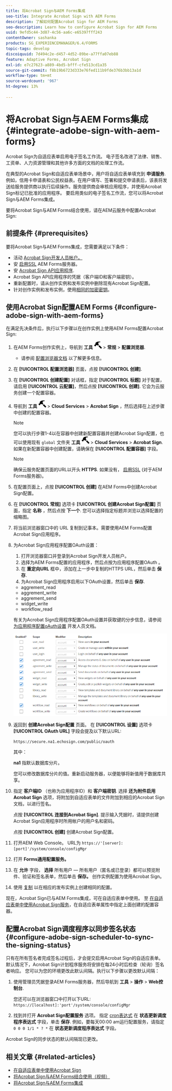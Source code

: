 ```yaml
---
title: 将Acrobat Sign与AEM Forms集成
seo-title: Integrate Acrobat Sign with AEM Forms
description: 了解如何配置Acrobat Sign for AEM Forms
seo-description: Learn how to configure Acrobat Sign for AEM Forms
uuid: 9efd5c44-3d87-4c56-aa6c-e65397fff243
contentOwner: sashanka
products: SG_EXPERIENCEMANAGER/6.4/FORMS
topic-tags: develop
discoiquuid: 7d494c2e-d457-4d52-89be-a77ffa07eb88
feature: Adaptive Forms, Acrobat Sign
exl-id: e7c27623-a889-4bd5-bfff-cfe513cd1a35
source-git-commit: f8b19b6723d333e76fed111b9fde376b3bb13a1d
workflow-type: tm+mt
source-wordcount: '967'
ht-degree: 13%

---
```


# 将Acrobat Sign与AEM Forms集成 {#integrate-adobe-sign-with-aem-forms}

Acrobat Sign为自适应表单启用电子签名工作流。 电子签名改进了法律、销售、工资单、人力资源管理和其他许多方面的文档的处理工作流。

在典型的Acrobat Sign和自适应表单场景中，用户将自适应表单填充到 **申请服务**. 例如，信用卡申请表和公民权益表。在用户填写、签署和提交申请表后，该表将发送给服务提供商以执行后续操作。服务提供商会审核应用程序，并使用Acrobat Sign标记已批准的应用程序。 要启用类似的电子签名工作流，您可以将Acrobat Sign与AEM Forms集成。

要将Acrobat Sign与AEM Forms结合使用，请在AEM云服务中配置Acrobat Sign:

## 前提条件 {#prerequisites}

要将Acrobat Sign与AEM Forms集成，您需要满足以下条件：

* 活动 [Acrobat Sign开发人员帐户。](https://acrobat.adobe.com/us/en/why-adobe/developer-form.html)
* 安 [启用SSL](/help/sites-administering/ssl-by-default.md) AEM Forms服务器。
* 安 [Acrobat Sign API应用程序](https://www.adobe.io/apis/documentcloud/sign/docs.html#!adobedocs/adobe-sign/master/gstarted/create_app.md).
* Acrobat Sign API应用程序的凭据（客户端ID和客户端密钥）。
* 重新配置时，请从创作实例和发布实例中删除现有Acrobat Sign配置。
* 针对创作实例和发布实例，使用[相同的加密密钥](/help/sites-administering/security-checklist.md#make-sure-you-properly-replicate-encryption-keys-when-needed)。

## 使用Acrobat Sign配置AEM Forms {#configure-adobe-sign-with-aem-forms}

在满足先决条件后，执行以下步骤以在创作实例上使用AEM Forms配置Acrobat Sign:

1. 在AEM Forms创作实例上，导航到 **工具** ![锤子](assets/hammer.png) > **常规** > **配置浏览器**.
   * 请参阅 [配置浏览器文档](/help/sites-administering/configurations.md) 以了解更多信息。
1. 在 **[!UICONTROL 配置浏览器]** 页面，点按 **[!UICONTROL 创建]**.
1. 在 **[!UICONTROL 创建配置]** 对话框，指定 **[!UICONTROL 标题]** 对于配置，请启用 **[!UICONTROL 云配置]**，然后点按 **[!UICONTROL 创建]**. 它会为云服务创建一个配置容器。
1. 导航到 **工具** ![锤子](assets/hammer.png) > **Cloud Services** > **Acrobat Sign** ，然后选择在上述步骤中创建的配置容器。

   >[!NOTE]
   >
   >您可以执行步骤1-4以在容器中创建新配置容器并创建Acrobat Sign配置，也可以使用现有 `global` 文件夹 **工具** ![锤子](assets/hammer.png) > **Cloud Services** > **Acrobat Sign**. 如果在新配置容器中创建配置，请确保在 **[!UICONTROL 配置容器]** 字段。

   >[!NOTE]
   确保云服务配置页面的URL以开头 **HTTPS**. 如果没有， [启用SSL](/help/sites-administering/ssl-by-default.md) (对于AEM Forms服务器)。

1. 在配置页面上，点按 **[!UICONTROL 创建]** 在AEM Forms中创建Acrobat Sign配置。
1. 在 **[!UICONTROL 常规]** 选项卡 **[!UICONTROL 创建Acrobat Sign配置]** 页面，指定 **名称** ，然后点按 **下一个**. 您可以选择指定标题并浏览以选择配置的缩略图。

1. 将当前浏览器窗口中的 URL 复制到记事本。需要使用AEM Forms配置Acrobat Sign应用程序。

1. 为Acrobat Sign应用程序配置OAuth设置：

   1. 打开浏览器窗口并登录到Acrobat Sign开发人员帐户。
   1. 选择为AEM Forms配置的应用程序，然后点按为应用程序配置OAuth 。
   1. 在 **重定向URL** 框中，添加在上一步中复制的HTTPS URL，然后单击 **保存**.
   1. 为Acrobat Sign应用程序启用以下OAuth设置，然后单击 **保存**.
   * aggrement_read
   * aggrement_write
   * aggrement_send
   * widget_write
   * workflow_read

   有关为Acrobat Sign应用程序配置OAuth设置并获取键的分步信息，请参阅 [为应用程序配置oAuth设置](https://www.adobe.io/apis/documentcloud/sign/docs.html#!adobedocs/adobe-sign/master/gstarted/configure_oauth.md) 开发人员文档。

   ![OAuth 配置](assets/oauthconfig_new.png)

1. 返回到 **创建Acrobat Sign配置** 页面。 在 **[!UICONTROL 设置]** 选项卡 **[!UICONTROL OAuth URL]** 字段会提及以下默认URL:

   `https://secure.na1.echosign.com/public/oauth`

   其中：

   **na1** 指默认数据库分片。

   您可以修改数据库分片的值。重新启动服务器，以便能够将新值用于数据库共享。

1. 指定 **客户端ID** （也称为应用程序ID）和 **客户端密钥**. 选择 **还为附件启用Acrobat Sign** 选项，将附加到自适应表单的文件附加到相应的Acrobat Sign文档，以进行签名。

   点按 **[!UICONTROL 连接到Acrobat Sign]**. 提示输入凭据时，请提供创建Acrobat Sign应用程序时所用帐户的用户名和密码。

   点按 **[!UICONTROL 创建]** 创建Acrobat Sign配置。

1. 打开AEM Web Console。 URL为 `https://'[server]:[port]'/system/console/configMgr`
1. 打开 **Forms通用配置服务。**
1. 在 **允许** 字段， **选择** 所有用户 — 所有用户（匿名或已登录）都可以预览附件、验证和签名表单，然后单击 **保存。** 创作实例配置为使用Acrobat Sign。
1. 使用 [复制](/help/sites-deploying/replication.md) 以在相应的发布实例上创建相同的配置。

现在，Acrobat Sign已与AEM Forms集成，可在自适应表单中使用。 至 [在自适应表单中使用Acrobat Sign服务](../../forms/using/working-with-adobe-sign.md#configure-adobe-sign-for-an-adaptive-form)，在自适应表单属性中指定上面创建的配置容器。

## 配置Acrobat Sign调度程序以同步签名状态 {#configure-adobe-sign-scheduler-to-sync-the-signing-status}

只有在所有签名者完成签名过程后，才会提交启用Acrobat Sign的自适应表单。 默认情况下，Acrobat Sign计划程序服务将安排在每24小时后检查（轮询）签名者响应。 您可以为您的环境更改此默认间隔。执行以下步骤以更改默认间隔：

1. 使用管理员凭据登录AEM Forms服务器，然后导航到 **工具** > **操作** > **Web控制台**.

   您还可以在浏览器窗口中打开以下URL:
   `https://[localhost]:'port'/system/console/configMgr`

1. 找到并打开 **Acrobat Sign配置服务** 选项。 指定 [cron表达式](https://en.wikipedia.org/wiki/Cron#CRON_expression) 在 **状态更新调度程序表达式** 字段，单击 **保存**. 例如，要每天00:00 am运行配置服务，请指定 `0 0 0 1/1 * ? *` 在 **状态更新调度程序表达式** 字段。

Acrobat Sign的同步状态的默认间隔现已更改。

## 相关文章 {#related-articles}

* [在自适应表单中使用Acrobat Sign](../../forms/using/working-with-adobe-sign.md)
* [将Acrobat Sign与AEM Forms结合使用（视频）](https://helpx.adobe.com/experience-manager/kt/forms/using/adobe-sign-integration-feature-video.html)
* [将Acrobat Sign与AEM Forms集成](../../forms/using/adobe-sign-integration-adaptive-forms.md)
